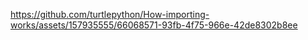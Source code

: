 

https://github.com/turtlepython/How-importing-works/assets/157935555/66068571-93fb-4f75-966e-42de8302b8ee

